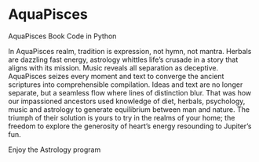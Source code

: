 # AquaPisces
AquaPisces Book Code in Python

In AquaPisces realm, tradition is expression, not hymn, not mantra. Herbals are dazzling fast energy, astrology whittles life’s crusade in a story that aligns with its mission. Music reveals all separation as deceptive. AquaPisces seizes every moment and text to converge the ancient scriptures into comprehensible compilation. Ideas and text are no longer separate, but a seamless flow where lines of distinction blur. That was how our impassioned ancestors used knowledge of diet, herbals, psychology, music and astrology to generate equilibrium between man and nature. The triumph of their solution is yours to try in the realms of your home; the freedom to explore the generosity of heart’s energy resounding to Jupiter’s fun.

Enjoy the Astrology program
